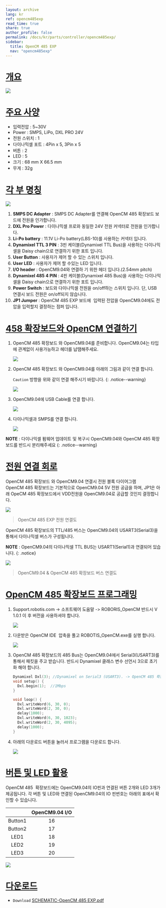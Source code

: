 ```yaml
---
layout: archive
lang: kr
ref: opencm485exp
read_time: true
share: true
author_profile: false
permalink: /docs/kr/parts/controller/opencm485exp/
sidebar:
  title: OpenCM 485 EXP
  nav: "opencm485exp"
---
```


# [개요](#개요)

![](/assets/images/parts/controller/opencm904/opencm485exp_14.jpg)

# [주요 사양](#주요-사양)

- 입력전압 : 5~30V
- Power : SMPS, LiPo, DXL PRO 24V
- 전원 스위치 : 1
- 다이나믹셀 포트 : 4Pin x 5, 3Pin x 5
- 버튼 : 2
- LED : 5
- 크기 : 68 mm X 66.5 mm
- 무게 : 32g

# [각 부 명칭](#각-부-명칭)

![](/assets/images/parts/controller/opencm904/opencm485exp_11_kr.jpg)

1. **SMPS DC Adapter** : SMPS DC Adapter를 연결해 OpenCM 485 확장보드 보드에 전원을 인가합니다.
2. **DXL Pro Power** : 다이나믹셀 프로와 동일한 24V 전원 커넥터로 전원을 인가합니다.
3. **Li-Po battery** : 11.1V Li-Po battery(LBS-10)를 사용하는 커넥터 입니다.
4. **Dynamixel TTL 3 PIN** : 3핀 케이블(Dynamixel TTL Bus)을 사용하는 다이나믹셀을 Daisy chain으로 연결하기 위한 포트 입니다.
5. **User Button** : 사용자가 제어 할 수 있는 스위치 입니다.
6. **User LED** : 사용자가 제어 할 수있는 LED 입니다.
7. **I/O header** : OpenCM9.04와 연결하 기 위한 헤더 입니다.(2.54mm pitch)
8. **Dynamixel 485 4 PIN** : 4핀 케이블(Dynamixel 485 Bus)을 사용하는 다이나믹셀을 Daisy chain으로 연결하기 위한 포트 입니다.
9. **Power Switch** : 보드와 다이나믹셀 전원을 on/off하는 스위치 입니다. 단, USB 연결시 보드 전원은 on/off되지 않습니다.
10. **JP1 Jumper** : OpenCM 485 EXP 보드에  입력된 전압을 OpenCM9.04에도 전압을 입력할지 결정하는 점퍼 입니다.


# [458 확장보드와 OpenCM 연결하기](#485-확장보드와-opencm-연결하기)

1. OpenCM 485 확장보드 와 OpenCM9.04를 준비합니다. OpenCM9.04는 타입에 관계없이 사용가능하고 헤더를 납땜해주세요.

    ![](/assets/images/parts/controller/opencm904/opencm485.png)

2. OpenCM 485 확장보드 와 OpenCM9.04를 아래의 그림과 같이 연결 합니다.

    `Caution` 방향을 위와 같이 연결 해주시기 바랍니다.
    {: .notice--warning}

    ![](/assets/images/parts/controller/opencm904/img_3483.jpg)

3. OpenCM9.04에 USB Cable를 연결 합니다.

    ![](/assets/images/parts/controller/opencm904/opencm485exp_13.jpg)

4. 다이나믹셀과 SMPS를 연결 합니다.

    ![](/assets/images/parts/controller/opencm904/opencm485exp-12.jpg)

**NOTE** : 다이나믹셀 펌웨어 업데이트 및 복구시 OpenCM9.04와 OpenCM 485 확장보드를 반드시 분리해주세요
{: .notice--warning}


# [전원 연결 회로](#전원-연결-회로)

OpenCM 485 확장보드 와 OpenCM9.04 연결시 전원 블록 다이어그램  
OpenCM 485 확장보드는 기본적으로 OpenCM9.04 5V 전원 공급을 하며, JP1은 아래 OpeCM 485 확장보드에서 VDD전원을 OpenCM9.04로 공급할 것인지 결정합니다.

![](/assets/images/parts/controller/opencm904/opencm485exp_2.png)

> OpenCM 485 EXP 전원 연결도

OpenCM 485 확장보드의 TTL/485 버스는 OpenCM9.04의 USART3(Serial3)을 통해서 다이나믹셀 버스가 구성됩니다.

**NOTE** : OpenCM9.04의 다이나믹셀 TTL BUS는 USART1(Serial1)과 연결되어 있습니다.
{: .notice}

![](/assets/images/parts/controller/opencm904/opencm485exp_3.png)

> OpenCM9.04 & OpenCM 485 확장보드 버스 연결도

# [OpenCM 485 확장보드 프로그래밍](#opencm-485-확장보드-프로그래밍)

1. Support.robotis.com -> 소프트웨어 도움말 -> ROBORIS_OpenCM 반드시 V 1.0.1 이 후 버전을 사용하셔야 합니다.

    ![](/assets/images/parts/controller/opencm904/opencm485exp_4.png)

2. 다운받은 OpenCM IDE  압축을 풀고 ROBOTIS_OpenCM.exe를 실행 합니다.

    ![](/assets/images/parts/controller/opencm904/opencm485exp_5.png)

3. OpenCM 485 확장보드의 485 Bus는 OpenCM9.04에서 Serial3(USART3)를 통해서 패킷을 주고 받습니다. 반드시 Dynamixel 클래스 변수 선언시 3으로 초기화 해야 합니다.

    ```cpp
    Dynamixel Dxl(3); //Dynamixel on Serial3 (USART3). -> OpenCM 485 확장보드에 있는  USART3을 사용 하려면 3으로 써야 합니다.
    void setup() {
      Dxl.begin(1);  //1Mbps  
    }

    void loop() {  
      Dxl.writeWord(6, 30, 0);
      Dxl.writeWord(2, 30, 0);
      delay(1000);              
      Dxl.writeWord(6, 30, 1023);
      Dxl.writeWord(2, 30, 4095);
      delay(1000);
    }
    ```

4. 아래의 다운로드 버튼을 눌러서 프로그램을 다운로드 합니다.

    ![](/assets/images/parts/controller/opencm904/opencm485exp_7.png)

# [버튼 및 LED 활용](#버튼-및-led-활용)

OpenCM 485  확장보드에는 OpenCM9.04의 IO핀과 연결된 버튼 2개와 LED 3개가 제공됩니다.
각 버튼 및 LED와 연결된 OpenCM9.04의 IO 핀번호는 아래의 표에서 확인할 수 있습니다.

||OpenCM9.04 I/O|
|:---:|:---:|
|Button1|16|
|Button2|17|
|LED1|18|
|LED2|19|
|LED3|20|

![](/assets/images/parts/controller/opencm904/opencm485exp_10_kr.jpg)


# [다운로드](#다운로드)

- `Download` [SCHEMATIC-OpenCM 485 EXP.pdf]




 [SCHEMATIC-OpenCM 485 EXP.pdf]: http://support.robotis.com/ko/baggage_files/opencm/schematic1___opencm_485exp.pdf
